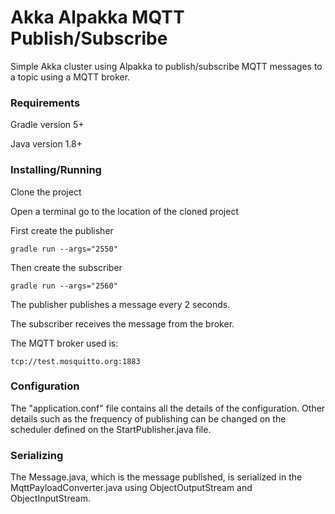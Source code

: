 # Akka Alpakka MQTT Publish/Subscribe 

Simple Akka cluster using Alpakka to publish/subscribe MQTT messages to a topic using a MQTT broker.

### Requirements

Gradle version 5+

Java version 1.8+


### Installing/Running

Clone the project

Open a terminal go to the location of the cloned project

First create the publisher

```
gradle run --args="2550"
```

Then create the subscriber
```
gradle run --args="2560"
```

The publisher publishes a message every 2 seconds.

The subscriber receives the message from the broker.

The MQTT broker used is:

    tcp://test.mosquitto.org:1883

### Configuration

The "application.conf" file contains all the details of the configuration.
Other details such as the frequency of publishing can be changed on the scheduler defined on the StartPublisher.java file.

### Serializing

The Message.java, which is the message published, is serialized in the MqttPayloadConverter.java 
using ObjectOutputStream and ObjectInputStream.